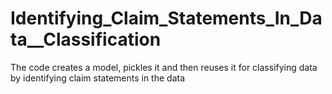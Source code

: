 # Identifying_Claim_Statements_In_Data__Classification
The code creates a model, pickles it and then reuses it for classifying data by identifying claim statements in the data
